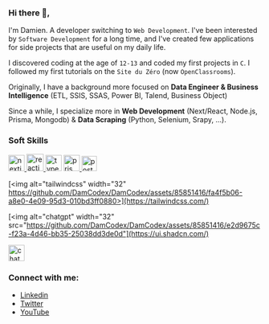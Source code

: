 ### Hi there 👋,

I'm Damien. A developer switching to `Web Development`. I've been interested by `Software Development` for a long time, and I've created few applications for side projects that are useful on my daily life.

I discovered coding at the age of `12-13` and coded my first projects in `C`. I followed my first tutorials on the `Site du Zéro` (now `OpenClassrooms`).

Originally, I have a background more focused on **Data Engineer & Business Intelligence** (ETL, SSIS, SSAS, Power BI, Talend, Business Object)

Since a while, I specialize more in **Web Development** (Next/React, Node.js, Prisma, Mongodb) & **Data Scraping** (Python, Selenium, Srapy, ...).

### Soft Skills

<a href="https://nextjs.org/" target="_blank">
  <img alt="nextjs" width="32" src="https://github.com/DamCodex/DamCodex/assets/85851416/7c0127b1-050d-464d-8c6c-724fa8d22c9e">
</a>

<a href="https://reactjs.org/" target="_blank">
  <img alt="reactjs" width="34" src="https://github.com/DamCodex/DamCodex/assets/85851416/a44a2607-5018-4487-b10e-eb418eda35cb">
</a>

<img alt="typescript" width="32" src="(https://github.com/DamCodex/DamCodex/assets/85851416/7d176517-4df9-4056-acee-f35fa4c2fe66" >

<a href="https://www.prisma.io/">
  <img alt="prisma" width="32" src="https://github.com/DamCodex/DamCodex/assets/85851416/7c0b7543-d399-408f-8215-16148b965a96">
</a>

<a href="https://www.postgresql.org/">
  <img alt="postgresql" width="30" src="https://github.com/DamCodex/DamCodex/assets/85851416/46c8c608-a900-4b34-9c98-7380f2b09b5f">
</a>

[<img alt="tailwindcss" width="32" https://github.com/DamCodex/DamCodex/assets/85851416/fa4f5b06-a8e0-4e09-95d3-010bd3ff0880>](https://tailwindcss.com/)

[<img alt="chatgpt" width="32" src="https://github.com/DamCodex/DamCodex/assets/85851416/e2d9675c-f23a-4d46-bb35-25038dd3de0d"](https://ui.shadcn.com/)

[<img alt="chatgpt" width="32" src="https://github.com/DamCodex/DamCodex/assets/85851416/475f9b29-0aeb-42ac-ac60-dfbc123ff2a6">](https://chatgpt.com/)

### Connect with me:

- <a href="https://fr.linkedin.com/in/damien-lebeau-995892192" target="_blank">Linkedin</a>
- <a href="https://twitter.com/DamCodex" target="_blank">Twitter</a>
- <a href="https://www.youtube.com/channel/UCVxPVdZxKSOyabENWJG6P9Q" target="_blank">YouTube</a>
